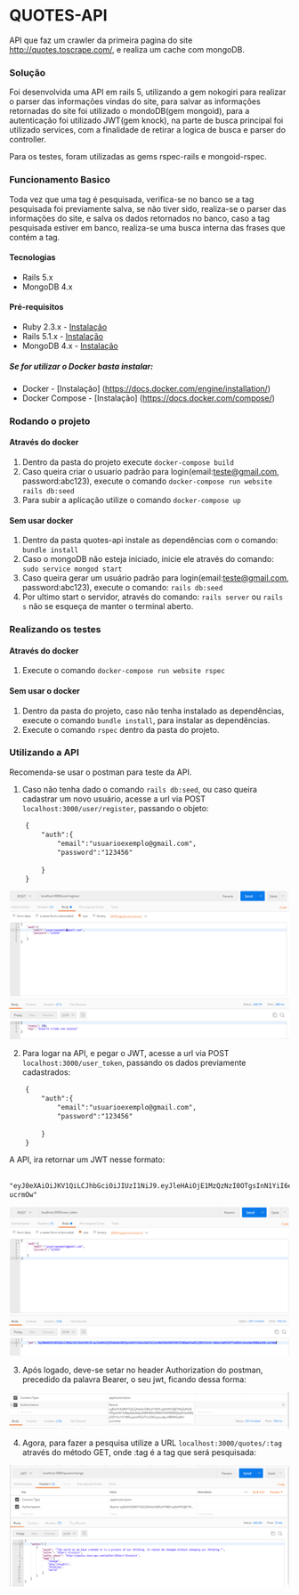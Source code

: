 # QUOTES-API

API que faz um crawler da primeira pagina do site http://quotes.toscrape.com/, e realiza um cache com mongoDB.

### Solução

Foi desenvolvida uma API em rails 5, utilizando a gem nokogiri para realizar o parser das informações vindas do site, para salvar as informações
retornadas do site foi utilizado o mondoDB(gem mongoid), para a autenticação foi utilizado JWT(gem knock), na parte de busca principal foi utilizado services,
com a finalidade de retirar a logica de busca e parser do controller.

Para os testes, foram utilizadas as gems rspec-rails e mongoid-rspec.

### Funcionamento Basico

Toda vez que uma tag é pesquisada, verifica-se no banco se a tag pesquisada foi previamente salva, se não tiver sido, realiza-se o parser das informações do site, e salva os dados retornados no banco, caso a tag pesquisada estiver em banco, realiza-se uma busca interna das frases que contém a tag.

#### Tecnologias

* Rails 5.x
* MongoDB 4.x

#### Pré-requisitos

- Ruby 2.3.x - [Instalação](https://gorails.com/setup/ubuntu/18.04#ruby)
- Rails 5.1.x - [Instalação](https://gorails.com/setup/ubuntu/18.04#rails)
- MongoDB 4.x - [Instalação](https://docs.mongodb.com/manual/tutorial/install-mongodb-on-ubuntu/)

##### Se for utilizar o Docker basta instalar:

- Docker - [Instalação] (https://docs.docker.com/engine/installation/)
- Docker Compose - [Instalação] (https://docs.docker.com/compose/)

### Rodando o projeto

#### Através do docker

1. Dentro da pasta do projeto execute ```docker-compose build```
2. Caso queira criar o usuario padrão para login(email:teste@gmail.com, password:abc123), execute o comando ```docker-compose run website rails db:seed```
3. Para subir a aplicação utilize o comando ```docker-compose up```

#### Sem usar docker

1. Dentro da pasta quotes-api instale as dependências com o comando: ```bundle install ```
2. Caso o mongoDB não esteja iniciado, inicie ele através do comando: ```sudo service mongod start```
3. Caso queira gerar um usuário padrão para login(email:teste@gmail.com, password:abc123), execute o comando: ```rails db:seed```
4. Por ultimo start o servidor, através do comando: ``` rails server ``` ou ``` rails s ```
não se esqueça de manter o terminal aberto.

### Realizando os testes

#### Através do docker

1. Execute o comando ```docker-compose run website rspec``` 

#### Sem usar o docker

1. Dentro da pasta do projeto, caso não tenha instalado as dependências, execute o comando ```bundle install```, para instalar as dependências.
2. Execute o comando ```rspec``` dentro da pasta do projeto.

### Utilizando a API

Recomenda-se usar o postman para teste da API.

1. Caso não tenha dado o comando ```rails db:seed```, ou caso queira cadastrar um novo usuário, acesse a url via POST ```localhost:3000/user/register```, passando
o objeto: 

```
	{
		"auth":{
			"email":"usuarioexemplo@gmail.com",
			"password":"123456"
		
		}
	}

```

![alt text](https://github.com/flaviolpgjr/quotes-api/blob/master/images/img1.png)

2. Para logar na API, e pegar o JWT, acesse a url via POST ```localhost:3000/user_token```, passando
os dados previamente cadastrados: 

```
	{
		"auth":{
			"email":"usuarioexemplo@gmail.com",
			"password":"123456"
		
		}
	}

```
A API, ira retornar um JWT nesse formato:

```

"eyJ0eXAiOiJKV1QiLCJhbGciOiJIUzI1NiJ9.eyJleHAiOjE1MzQzNzI0OTgsInN1YiI6eyIkb2lkIjoiNWI3MzU5MGFhNTZlMDQwZmIwM2JjODY1In19.YW6eylabPG5tfTxUOK2vjetu4poYB8WGaJHU-ucrmOw"

```

![alt text](https://github.com/flaviolpgjr/quotes-api/blob/master/images/img2.png)

3. Após logado, deve-se setar no header Authorization do postman, precedido da palavra Bearer, o seu jwt, ficando dessa forma:

![alt text](https://github.com/flaviolpgjr/quotes-api/blob/master/images/img3.png)

4. Agora, para fazer a pesquisa utilize a URL ```localhost:3000/quotes/:tag``` através do método GET, onde :tag é a tag que será pesquisada:

![alt text](https://github.com/flaviolpgjr/quotes-api/blob/master/images/img4.png)







